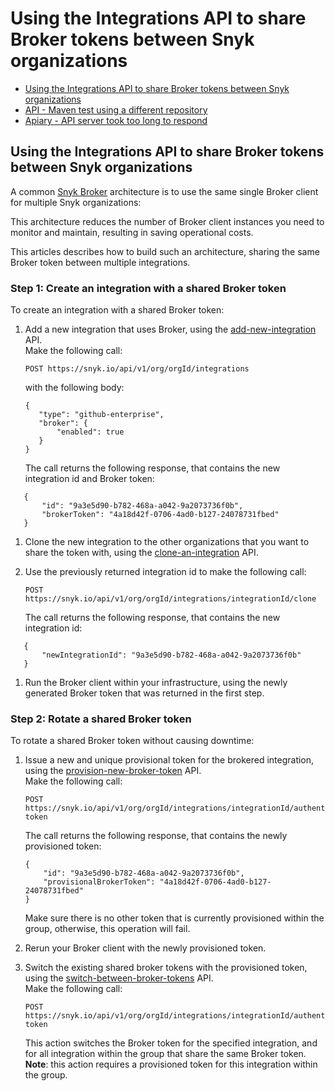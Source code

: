# Using the Integrations API to share Broker tokens between Snyk organizations

* [ Using the Integrations API to share Broker tokens between Snyk organizations](https://github.com/snyk/user-docs/tree/53fce7f51125484bfae446936b09a98076f1d418/hc/en-us/articles/360016692397-Using-the-Integrations-API-to-share-Broker-tokens-between-Snyk-organizations/README.md)
* [ API - Maven test using a different repository](https://github.com/snyk/user-docs/tree/53fce7f51125484bfae446936b09a98076f1d418/hc/en-us/articles/360004661298-API-Maven-test-using-a-different-repository/README.md)
* [ Apiary - API server took too long to respond](https://github.com/snyk/user-docs/tree/53fce7f51125484bfae446936b09a98076f1d418/hc/en-us/articles/360004661218-Apiary-API-server-took-too-long-to-respond/README.md)

## Using the Integrations API to share Broker tokens between Snyk organizations

A common [Snyk Broker](https://support.snyk.io/hc/en-us/sections/360001138138-Snyk-Broker) architecture is to use the same single Broker client for multiple Snyk organizations:

This architecture reduces the number of Broker client instances you need to monitor and maintain, resulting in saving operational costs.

This articles describes how to build such an architecture, sharing the same Broker token between multiple integrations.

### Step 1: Create an integration with a shared Broker token

To create an integration with a shared Broker token:

1. Add a new integration that uses Broker, using the [add-new-integration](https://snyk.docs.apiary.io/#reference/integrations/integrations/add-new-integration) API.  
   Make the following call:

   ```text
   POST https://snyk.io/api/v1/org/orgId/integrations
   ```

   with the following body:

   ```text
   {
      "type": "github-enterprise",
      "broker": {
          "enabled": true
      }
   }
   ```

   The call returns the following response, that contains the new integration id and Broker token:

```text
   {
       "id": "9a3e5d90-b782-468a-a042-9a2073736f0b",
       "brokerToken": "4a18d42f-0706-4ad0-b127-24078731fbed"
   }
```

1. Clone the new integration to the other organizations that you want to share the token with, using the [clone-an-integration](https://snyk.docs.apiary.io/#reference/integrations/integration-cloning/clone-an-integration-%28with-settings-and-credentials%29) API.
2. Use the previously returned integration id to make the following call:

   ```text
   POST https://snyk.io/api/v1/org/orgId/integrations/integrationId/clone
   ```

   The call returns the following response, that contains the new integration id:

```text
   {
       "newIntegrationId": "9a3e5d90-b782-468a-a042-9a2073736f0b"
   }
```

1. Run the Broker client within your infrastructure, using the newly generated Broker token that was returned in the first step.

### Step 2: Rotate a shared Broker token

To rotate a shared Broker token without causing downtime:

1. Issue a new and unique provisional token for the brokered integration, using the [provision-new-broker-token](https://snyk.docs.apiary.io/#reference/integrations/integration-broker-token-provisioning/provision-new-broker-token) API.  
   Make the following call:

   ```text
   POST https://snyk.io/api/v1/org/orgId/integrations/integrationId/authentication/provision-token
   ```

   The call returns the following response, that contains the newly provisioned token:

   ```text
   {
       "id": "9a3e5d90-b782-468a-a042-9a2073736f0b",
       "provisionalBrokerToken": "4a18d42f-0706-4ad0-b127-24078731fbed"
   }
   ```

   Make sure there is no other token that is currently provisioned within the group, otherwise, this operation will fail.

2. Rerun your Broker client with the newly provisioned token.
3. Switch the existing shared broker tokens with the provisioned token, using the [switch-between-broker-tokens](https://snyk.docs.apiary.io/#reference/integrations/integration-broker-token-switching/switch-between-broker-tokens) API.  
   Make the following call:

   ```text
   POST https://snyk.io/api/v1/org/orgId/integrations/integrationId/authentication/switch-token
   ```

   This action switches the Broker token for the specified integration, and for all integration within the group that share the same Broker token.  
   **Note**: this action requires a provisioned token for this integration within the group.

